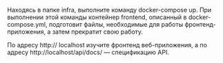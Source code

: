Находясь в папке infra, выполните команду docker-compose up. При выполнении этой команды контейнер frontend, описанный в docker-compose.yml, подготовит файлы, необходимые для работы фронтенд-приложения, а затем прекратит свою работу.

По адресу http:// localhost изучите фронтенд веб-приложения, а по адресу http://localhost/api/docs/ — спецификацию API.